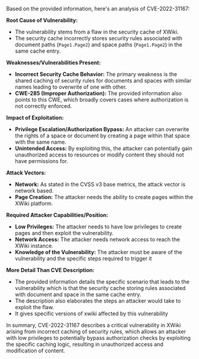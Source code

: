 Based on the provided information, here's an analysis of CVE-2022-31167:

**Root Cause of Vulnerability:**

*   The vulnerability stems from a flaw in the security cache of XWiki.
*   The security cache incorrectly stores security rules associated with document paths (`Page1.Page2`) and space paths (`Page1.Page2`) in the same cache entry.

**Weaknesses/Vulnerabilities Present:**

*   **Incorrect Security Cache Behavior:** The primary weakness is the shared caching of security rules for documents and spaces with similar names leading to overwrite of one with other.
*   **CWE-285 (Improper Authorization):** The provided information also points to this CWE, which broadly covers cases where authorization is not correctly enforced.

**Impact of Exploitation:**

*   **Privilege Escalation/Authorization Bypass:** An attacker can overwrite the rights of a space or document by creating a page within that space with the same name.
*   **Unintended Access:** By exploiting this, the attacker can potentially gain unauthorized access to resources or modify content they should not have permissions for.

**Attack Vectors:**

*   **Network:** As stated in the CVSS v3 base metrics, the attack vector is network based.
*   **Page Creation:** The attacker needs the ability to create pages within the XWiki platform.

**Required Attacker Capabilities/Position:**

*   **Low Privileges:** The attacker needs to have low privileges to create pages and then exploit the vulnerability.
*   **Network Access:** The attacker needs network access to reach the XWiki instance.
*   **Knowledge of the Vulnerability:** The attacker must be aware of the vulnerability and the specific steps required to trigger it

**More Detail Than CVE Description:**

*   The provided information details the specific scenario that leads to the vulnerability which is that the security cache storing rules associated with document and space in the same cache entry.
*   The description also elaborates the steps an attacker would take to exploit the flaw.
*   It gives specific versions of xwiki affected by this vulnerability

In summary, CVE-2022-31167 describes a critical vulnerability in XWiki arising from incorrect caching of security rules, which allows an attacker with low privileges to potentially bypass authorization checks by exploiting the specific caching logic, resulting in unauthorized access and modification of content.